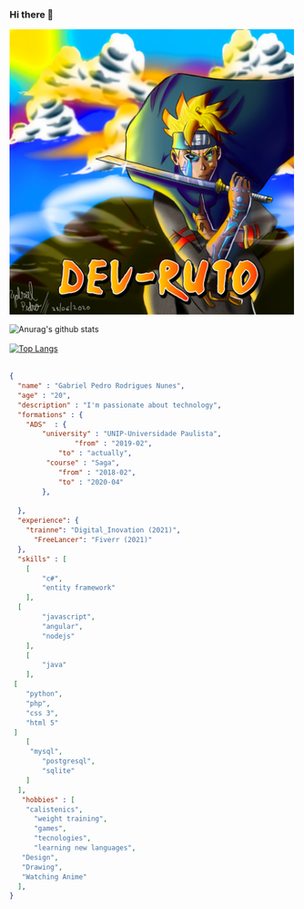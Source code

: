 ### Hi there 👋

<img  src="https://github.com/gabrielprns/gabrielprns/blob/master/boruto_dev.jpg"   width="500" height="500">

![Anurag's github stats](https://github-readme-stats.vercel.app/api?username=gabrielprns&show_icons=true)<br/><br/>
[![Top Langs](https://github-readme-stats.vercel.app/api/top-langs/?username=gabrielprns&layout=compact&show_icons=true)](https://github.com/eeikee/github-readme-stats)

```json

{
  "name" : "Gabriel Pedro Rodrigues Nunes",
  "age" : "20",
  "description" : "I'm passionate about technology",
  "formations" : {
  	"ADS"  : {
		"university" : "UNIP-Universidade Paulista",
    			"from" : "2019-02",
			"to" : "actually",
 		 "course" : "Saga",
		  	"from" : "2018-02",
		  	"to" : "2020-04"
	 	},
   	
  },
  "experience": {
  	"trainne": "Digital_Inovation (2021)",
	  "FreeLancer": "Fiverr (2021)"
  },
  "skills" : [
  	[
		"c#",
		"entity framework"
	],
  [
		"javascript",
		"angular",
		"nodejs"
	],
	[
		"java"
	],
 [
	"python",
	"php",
	"css 3",
	"html 5"
 ]
	[
	 "mysql",
		"postgresql",
		"sqlite"
	]
  ],
   "hobbies" : [
  	"calistenics",
	  "weight training",
	  "games",
	  "tecnologies",
	  "learning new languages",
   "Design",
   "Drawing",
   "Watching Anime"
  ],
}
```
 

